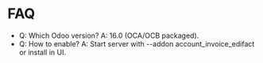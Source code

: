 # FAQ

- Q: Which Odoo version? A: 16.0 (OCA/OCB packaged).
- Q: How to enable? A: Start server with --addon account_invoice_edifact or install in UI.
